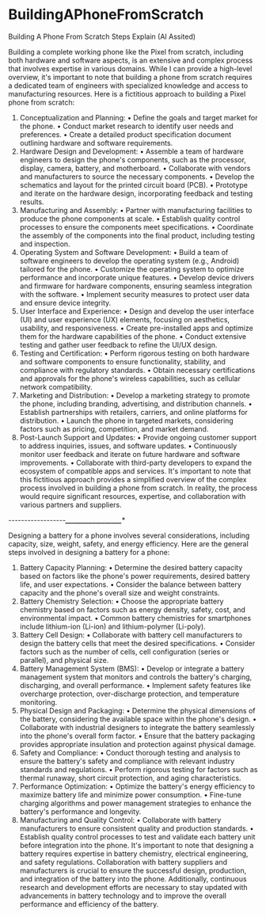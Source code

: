 # BuildingAPhoneFromScratch
Building A Phone From Scratch Steps Explain (AI Assited)

Building a complete working phone like the Pixel from scratch, including both hardware and software aspects, is an extensive and complex process that involves expertise in various domains. While I can provide a high-level overview, it's important to note that building a phone from scratch requires a dedicated team of engineers with specialized knowledge and access to manufacturing resources.
Here is a fictitious approach to building a Pixel phone from scratch:
1.	Conceptualization and Planning:
•	Define the goals and target market for the phone.
•	Conduct market research to identify user needs and preferences.
•	Create a detailed product specification document outlining hardware and software requirements.
2.	Hardware Design and Development:
•	Assemble a team of hardware engineers to design the phone's components, such as the processor, display, camera, battery, and motherboard.
•	Collaborate with vendors and manufacturers to source the necessary components.
•	Develop the schematics and layout for the printed circuit board (PCB).
•	Prototype and iterate on the hardware design, incorporating feedback and testing results.
3.	Manufacturing and Assembly:
•	Partner with manufacturing facilities to produce the phone components at scale.
•	Establish quality control processes to ensure the components meet specifications.
•	Coordinate the assembly of the components into the final product, including testing and inspection.
4.	Operating System and Software Development:
•	Build a team of software engineers to develop the operating system (e.g., Android) tailored for the phone.
•	Customize the operating system to optimize performance and incorporate unique features.
•	Develop device drivers and firmware for hardware components, ensuring seamless integration with the software.
•	Implement security measures to protect user data and ensure device integrity.
5.	User Interface and Experience:
•	Design and develop the user interface (UI) and user experience (UX) elements, focusing on aesthetics, usability, and responsiveness.
•	Create pre-installed apps and optimize them for the hardware capabilities of the phone.
•	Conduct extensive testing and gather user feedback to refine the UI/UX design.
6.	Testing and Certification:
•	Perform rigorous testing on both hardware and software components to ensure functionality, stability, and compliance with regulatory standards.
•	Obtain necessary certifications and approvals for the phone's wireless capabilities, such as cellular network compatibility.
7.	Marketing and Distribution:
•	Develop a marketing strategy to promote the phone, including branding, advertising, and distribution channels.
•	Establish partnerships with retailers, carriers, and online platforms for distribution.
•	Launch the phone in targeted markets, considering factors such as pricing, competition, and market demand.
8.	Post-Launch Support and Updates:
•	Provide ongoing customer support to address inquiries, issues, and software updates.
•	Continuously monitor user feedback and iterate on future hardware and software improvements.
•	Collaborate with third-party developers to expand the ecosystem of compatible apps and services.
It's important to note that this fictitious approach provides a simplified overview of the complex process involved in building a phone from scratch. In reality, the process would require significant resources, expertise, and collaboration with various partners and suppliers.

------------------*****************_________________******************

Designing a battery for a phone involves several considerations, including capacity, size, weight, safety, and energy efficiency. Here are the general steps involved in designing a battery for a phone:
1.	Battery Capacity Planning:
•	Determine the desired battery capacity based on factors like the phone's power requirements, desired battery life, and user expectations.
•	Consider the balance between battery capacity and the phone's overall size and weight constraints.
2.	Battery Chemistry Selection:
•	Choose the appropriate battery chemistry based on factors such as energy density, safety, cost, and environmental impact.
•	Common battery chemistries for smartphones include lithium-ion (Li-ion) and lithium-polymer (Li-poly).
3.	Battery Cell Design:
•	Collaborate with battery cell manufacturers to design the battery cells that meet the desired specifications.
•	Consider factors such as the number of cells, cell configuration (series or parallel), and physical size.
4.	Battery Management System (BMS):
•	Develop or integrate a battery management system that monitors and controls the battery's charging, discharging, and overall performance.
•	Implement safety features like overcharge protection, over-discharge protection, and temperature monitoring.
5.	Physical Design and Packaging:
•	Determine the physical dimensions of the battery, considering the available space within the phone's design.
•	Collaborate with industrial designers to integrate the battery seamlessly into the phone's overall form factor.
•	Ensure that the battery packaging provides appropriate insulation and protection against physical damage.
6.	Safety and Compliance:
•	Conduct thorough testing and analysis to ensure the battery's safety and compliance with relevant industry standards and regulations.
•	Perform rigorous testing for factors such as thermal runaway, short circuit protection, and aging characteristics.
7.	Performance Optimization:
•	Optimize the battery's energy efficiency to maximize battery life and minimize power consumption.
•	Fine-tune charging algorithms and power management strategies to enhance the battery's performance and longevity.
8.	Manufacturing and Quality Control:
•	Collaborate with battery manufacturers to ensure consistent quality and production standards.
•	Establish quality control processes to test and validate each battery unit before integration into the phone.
It's important to note that designing a battery requires expertise in battery chemistry, electrical engineering, and safety regulations. Collaboration with battery suppliers and manufacturers is crucial to ensure the successful design, production, and integration of the battery into the phone. Additionally, continuous research and development efforts are necessary to stay updated with advancements in battery technology and to improve the overall performance and efficiency of the battery.

